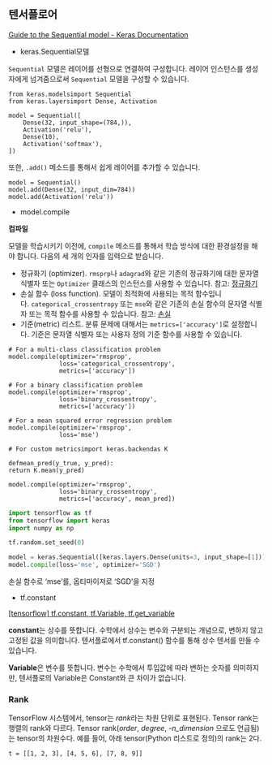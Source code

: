 ## 텐서플로어

[Guide to the Sequential model - Keras Documentation](https://keras.io/ko/getting-started/sequential-model-guide/)

- keras.Sequential모델

`Sequential` 모델은 레이어를 선형으로 연결하여 구성합니다. 레이어 인스턴스를 생성자에게 넘겨줌으로써 `Sequential` 모델을 구성할 수 있습니다.

```
from keras.modelsimport Sequential
from keras.layersimport Dense, Activation

model = Sequential([
    Dense(32, input_shape=(784,)),
    Activation('relu'),
    Dense(10),
    Activation('softmax'),
])

```

또한, `.add()` 메소드를 통해서 쉽게 레이어를 추가할 수 있습니다.

```
model = Sequential()
model.add(Dense(32, input_dim=784))
model.add(Activation('relu'))
```

- model.compile

**컴파일**

모델을 학습시키기 이전에, `compile` 메소드를 통해서 학습 방식에 대한 환경설정을 해야 합니다. 다음의 세 개의 인자를 입력으로 받습니다.

- 정규화기 (optimizer). `rmsprp`나 `adagrad`와 같은 기존의 정규화기에 대한 문자열 식별자 또는 `Optimizer` 클래스의 인스턴스를 사용할 수 있습니다. 참고: [정규화기](https://keras.io/optimizers)
- 손실 함수 (loss function). 모델이 최적화에 사용되는 목적 함수입니다. `categorical_crossentropy` 또는 `mse`와 같은 기존의 손실 함수의 문자열 식별자 또는 목적 함수를 사용할 수 있습니다. 참고: [손실](https://keras.io/losses)
- 기준(metric) 리스트. 분류 문제에 대해서는 `metrics=['accuracy']`로 설정합니다. 기준은 문자열 식별자 또는 사용자 정의 기준 함수를 사용할 수 있습니다.

```
# For a multi-class classification problem
model.compile(optimizer='rmsprop',
              loss='categorical_crossentropy',
              metrics=['accuracy'])

# For a binary classification problem
model.compile(optimizer='rmsprop',
              loss='binary_crossentropy',
              metrics=['accuracy'])

# For a mean squared error regression problem
model.compile(optimizer='rmsprop',
              loss='mse')

# For custom metricsimport keras.backendas K

defmean_pred(y_true, y_pred):
return K.mean(y_pred)

model.compile(optimizer='rmsprop',
              loss='binary_crossentropy',
              metrics=['accuracy', mean_pred])
```

```python
import tensorflow as tf
from tensorflow import keras
import numpy as np

tf.random.set_seed(0)

model = keras.Sequential([keras.layers.Dense(units=3, input_shape=[1])])
model.compile(loss='mse', optimizer='SGD')
```

손실 함수로 ‘mse’를, 옵티마이저로 ‘SGD’을 지정

- tf.constant

[[tensorflow] tf.constant, tf.Variable, tf.get_variable](https://chan-lab.tistory.com/7)

**constant**는 상수를 뜻합니다. 수학에서 상수는 변수와 구분되는 개념으로, 변하지 않고 고정된 값을 의미합니다. 텐서플로에서 tf.constant() 함수를 통해 상수 텐서를 만들 수 있습니다.

**Variable**은 변수를 뜻합니다. 변수는 수학에서 투입값에 따라 변하는 숫자를 의미하지만, 텐서플로의 Variable은 Constant와 큰 차이가 없습니다.

### Rank

TensorFlow 시스템에서, tensor는 *rank*라는 차원 단위로 표현된다. Tensor rank는 행렬의 rank와 다르다. Tensor rank(*order*, *degree*, *-n_dimension* 으로도 언급됨)는 tensor의 차원수다. 예를 들어, 아래 tensor(Python 리스트로 정의)의 rank는 2다.

```
t = [[1, 2, 3], [4, 5, 6], [7, 8, 9]]
```
